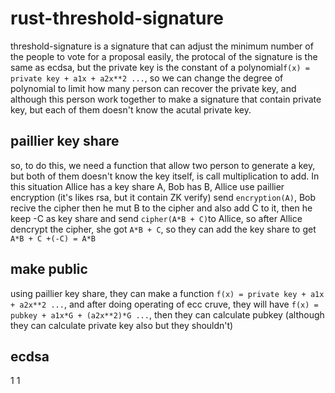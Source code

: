 # rust-threshold-signature
   threshold-signature is a signature that can adjust the minimum number of the people to vote for a proposal easily, the protocal of the signature is the same as ecdsa, but the private key is the constant of a polynomial````f(x) = private key + a1x + a2x**2 ...````, so we can change the degree of polynomial to limit how many person can recover the private key, and although this person work together to make a signature that contain private key, but each of them doesn't know the acutal private key.

## paillier key share
  so, to do this, we need a function that allow two person to generate a key, but both of them doesn't know the key itself, is call multiplication to add. In this situation Allice has a key share A, Bob has B, Allice use paillier encryption (it's likes rsa, but it contain ZK verify) send  ````encryption(A)````, Bob recive the cipher then he mut B to the cipher and also add C to it, then he keep -C as key share and send ````cipher(A*B + C)````to Allice, so after Allice dencrypt the cipher, she got ````A*B + C````, so they can add the key share to get  ````A*B + C +(-C) = A*B````

## make public
  using paillier key share, they can make a function ````f(x) = private key + a1x + a2x**2 ...````, and after doing operating of ecc cruve, they will have ````f(x) = pubkey + a1x*G + (a2x**2)*G ...````, then they can calculate pubkey (although they can calculate private key also but they shouldn't)

## ecdsa
  1
  1

